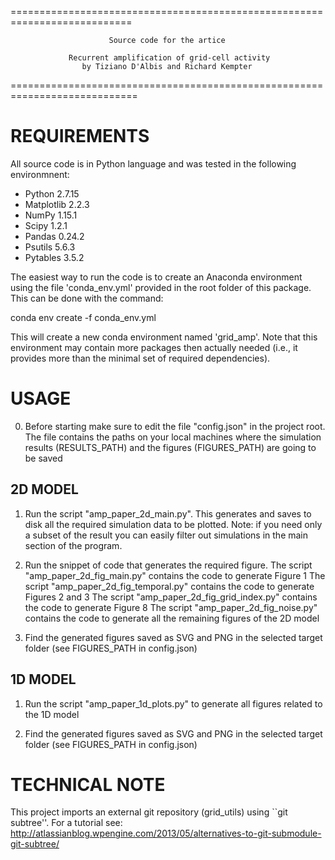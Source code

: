 ===========================================================================

                          Source code for the artice 
   
                 Recurrent amplification of grid-cell activity
                    by Tiziano D'Albis and Richard Kempter

============================================================================


REQUIREMENTS
============

All source code is in Python language and was tested in the following environmnent:

- Python 2.7.15
- Matplotlib 2.2.3 
- NumPy 1.15.1
- Scipy 1.2.1
- Pandas 0.24.2
- Psutils 5.6.3
- Pytables 3.5.2

The easiest way to run the code is to create an Anaconda environment using the file 'conda_env.yml' provided in the root folder of this package.
This can be done with the command:

conda env create -f conda_env.yml

This will create a new conda environment named 'grid_amp'. Note that this environment may contain more packages then actually needed (i.e., it provides more than the minimal set of required dependencies).


USAGE
=====

0. Before starting make sure to edit the file "config.json" in the project root.
   The file contains the paths on your local machines where the simulation results (RESULTS_PATH)
   and the figures (FIGURES_PATH) are going to be saved
   
2D MODEL
--------

1. Run the script "amp_paper_2d_main.py". This generates and saves to disk all the required simulation data to be plotted.  Note: if you need only a subset of the result you can easily filter out simulations in the main section of the program.

2. Run the snippet of code that generates the required figure. 
   The script "amp_paper_2d_fig_main.py" contains the code to generate Figure 1
   The script "amp_paper_2d_fig_temporal.py" contains the code to generate Figures 2 and 3
   The script "amp_paper_2d_fig_grid_index.py" contains the code to generate Figure 8
   The script "amp_paper_2d_fig_noise.py" contains the code to generate all the remaining figures of the 2D model

3. Find the generated figures saved as SVG and PNG in the selected target folder (see FIGURES_PATH in config.json)


1D MODEL
--------

1. Run the script "amp_paper_1d_plots.py" to generate all figures related to the 1D model
   
2. Find the generated figures saved as SVG and PNG in the selected target folder (see FIGURES_PATH in config.json)   

TECHNICAL NOTE
==============

This project imports an external git repository (grid_utils) using  ``git subtree''.
For a tutorial see: http://atlassianblog.wpengine.com/2013/05/alternatives-to-git-submodule-git-subtree/

